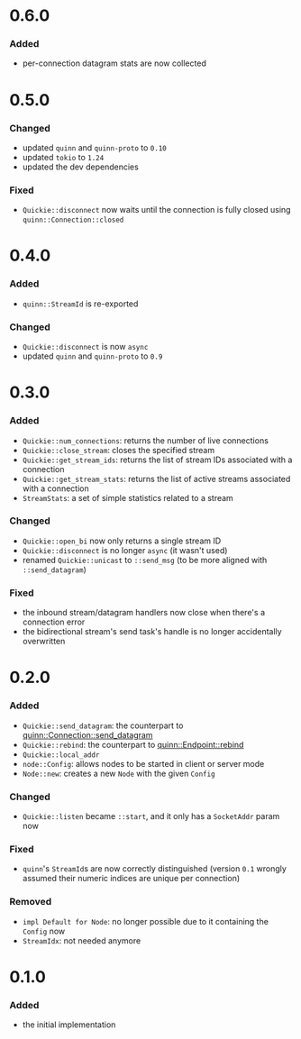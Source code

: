 # 0.6.0

### Added

- per-connection datagram stats are now collected

# 0.5.0

### Changed

- updated `quinn` and `quinn-proto` to `0.10`
- updated `tokio` to `1.24`
- updated the dev dependencies

### Fixed

- `Quickie::disconnect` now waits until the connection is fully closed using `quinn::Connection::closed`

# 0.4.0

### Added

- `quinn::StreamId` is re-exported

### Changed

- `Quickie::disconnect` is now `async`
- updated `quinn` and `quinn-proto` to `0.9`

# 0.3.0

### Added

- `Quickie::num_connections`: returns the number of live connections
- `Quickie::close_stream`: closes the specified stream
- `Quickie::get_stream_ids`: returns the list of stream IDs associated with a connection
- `Quickie::get_stream_stats`: returns the list of active streams associated with a connection
- `StreamStats`: a set of simple statistics related to a stream

### Changed

- `Quickie::open_bi` now only returns a single stream ID
- `Quickie::disconnect` is no longer `async` (it wasn't used)
- renamed `Quickie::unicast` to `::send_msg` (to be more aligned with `::send_datagram`)

### Fixed

- the inbound stream/datagram handlers now close when there's a connection error
- the bidirectional stream's send task's handle is no longer accidentally overwritten

# 0.2.0

### Added

- `Quickie::send_datagram`: the counterpart to [quinn::Connection::send_datagram](https://docs.rs/quinn/0.8.3/quinn/struct.Connection.html#method.send_datagram)
- `Quickie::rebind`: the counterpart to [quinn::Endpoint::rebind](https://docs.rs/quinn/0.8.3/quinn/struct.Endpoint.html#method.rebind)
- `Quickie::local_addr`
- `node::Config`: allows nodes to be started in client or server mode
- `Node::new`: creates a new `Node` with the given `Config`

### Changed

- `Quickie::listen` became `::start`, and it only has a `SocketAddr` param now

### Fixed

- `quinn`'s `StreamId`s are now correctly distinguished (version `0.1` wrongly assumed their numeric indices are unique per connection)

### Removed

- `impl Default for Node`: no longer possible due to it containing the `Config` now
- `StreamIdx`: not needed anymore

# 0.1.0

### Added

- the initial implementation
